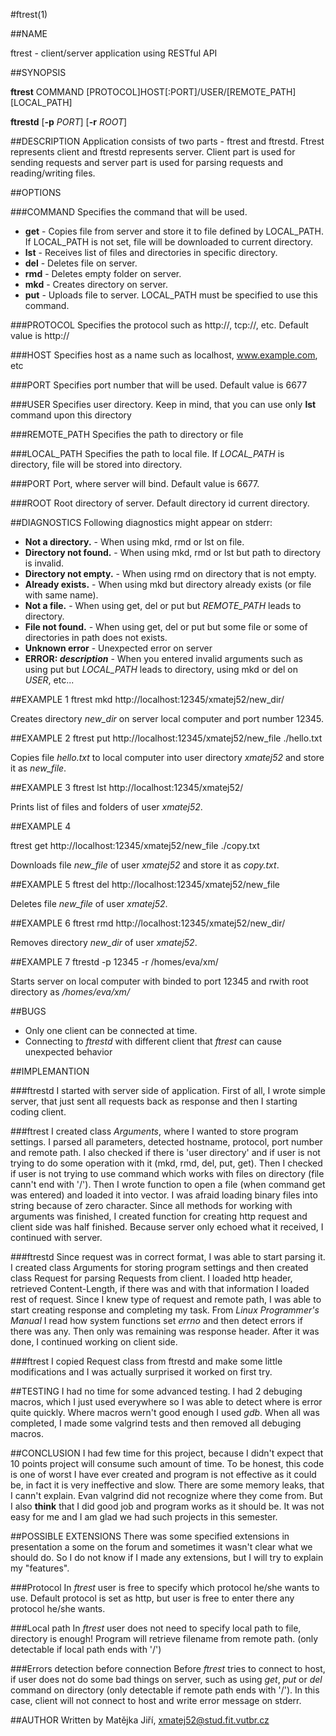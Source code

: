 #ftrest(1)

##NAME

ftrest - client/server application using RESTful API

##SYNOPSIS

**ftrest** COMMAND [PROTOCOL]HOST[:PORT]/USER/[REMOTE_PATH] [LOCAL_PATH]

**ftrestd** [**-p** *PORT*] [**-r** *ROOT*]

##DESCRIPTION
Application consists of two parts - ftrest and ftrestd. Ftrest represents
client and ftrestd represents server. Client part is used for sending requests
and server part is used for parsing requests and reading/writing files.

##OPTIONS

###COMMAND
Specifies the command that will be used.

* **get** - Copies file from server and store it to file defined by LOCAL_PATH.
            If LOCAL_PATH is not set, file will be downloaded to current
            directory.
* **lst** - Receives list of files and directories in specific directory.
* **del** - Deletes file on server.
* **rmd** - Deletes empty folder on server.
* **mkd** - Creates directory on server.
* **put** - Uploads file to server. LOCAL_PATH must be specified to
            use this command.

###PROTOCOL
Specifies the protocol such as http://, tcp://, etc. Default value is http://

###HOST
Specifies host as a name such as localhost, www.example.com, etc

###PORT
Specifies port number that will be used. Default value is 6677

###USER
Specifies user directory. Keep in mind, that you can use only **lst** command
upon this directory

###REMOTE_PATH
Specifies the path to directory or file

###LOCAL_PATH
Specifies the path to local file. If *LOCAL_PATH* is directory, file will be
stored into directory.

###PORT
Port, where server will bind. Default value is 6677.

###ROOT
Root directory of server. Default directory id current directory.

##DIAGNOSTICS
Following diagnostics might appear on stderr:

* **Not a directory.** - When using mkd, rmd or lst on file.
* **Directory not found.** - When using mkd, rmd or lst but path to directory is invalid.
* **Directory not empty.** - When using rmd on directory that is not empty.
* **Already exists.** - When using mkd but directory already exists (or file with same name).
* **Not a file.** - When using get, del or put but *REMOTE_PATH* leads to directory.
* **File not found.** - When using get, del or put but some file or some of directories in path does not exists.
* **Unknown error** - Unexpected error on server
* **ERROR: *description*** - When you entered invalid arguments such as using put but *LOCAL_PATH* leads to directory,
                             using mkd or del on *USER*, etc...

##EXAMPLE 1
ftrest mkd http://localhost:12345/xmatej52/new_dir/

Creates directory *new_dir* on server local computer and port number 12345.

##EXAMPLE 2
ftrest put http://localhost:12345/xmatej52/new_file ./hello.txt

Copies file *hello.txt* to local computer into user directory *xmatej52* and
store it as *new_file*.

##EXAMPLE 3
ftrest lst http://localhost:12345/xmatej52/

Prints list of files and folders of user *xmatej52*.

##EXAMPLE 4

ftrest get http://localhost:12345/xmatej52/new_file ./copy.txt

Downloads file *new_file* of user *xmatej52* and store it as *copy.txt*.

##EXAMPLE 5
ftrest del http://localhost:12345/xmatej52/new_file

Deletes file *new_file* of user *xmatej52*.

##EXAMPLE 6
ftrest rmd http://localhost:12345/xmatej52/new_dir/

Removes directory *new_dir* of user *xmatej52*.   

##EXAMPLE 7
ftrestd -p 12345 -r /homes/eva/xm/

Starts server on local computer with binded to port 12345 and rwith root
directory as */homes/eva/xm/*

##BUGS
* Only one client can be connected at time.
* Connecting to *ftrestd* with different client that *ftrest* can cause unexpected behavior

##IMPLEMANTION

###ftrestd
I started with server side of application. First of all, I wrote simple server,
that just sent all requests back as response and then I starting coding client.

###ftrest
I created class *Arguments*, where I wanted to store program settings. I parsed
all parameters, detected hostname, protocol, port number and remote path. I also
checked if there is 'user directory' and if user is not trying to do some operation
with it (mkd, rmd, del, put, get). Then I checked if user is not trying to use command
which works with files on directory (file cann't end with '/'). Then I wrote function
to open a file (when command get was entered) and loaded it into vector. I was afraid
loading binary files into string because of zero character. Since all methods for
working with arguments was finished, I created function for creating http request
and client side was half finished. Because server only echoed what it received, I continued
with server.

###ftrestd
Since request was in correct format, I was able to start parsing it. I created class
Arguments for storing program settings and then created class Request for parsing
Requests from client. I loaded http header, retrieved Content-Length, if there was
and with that information I loaded rest of request. Since I knew type of request
and remote path, I was able to start creating response and completing my task. From
*Linux Programmer's Manual* I read how system functions set *errno* and then detect
errors if there was any. Then only was remaining was response header. After it was done,
I continued working on client side.

###ftrest
I copied Request class from ftrestd and make some little modifications and I was
actually surprised it worked on first try.

##TESTING
I had no time for some advanced testing. I had 2 debuging macros, which I just used
everywhere so I was able to detect where is error quite quickly. Where macros
wern't good enough I used *gdb*. When all was completed, I made some valgrind tests
and then removed all debuging macros.

##CONCLUSION
I had few time for this project, because I didn't expect that 10 points project will
consume such amount of time. To be honest, this code is one of worst I have ever created
and program is not effective as it could be, in fact it is very ineffective and
slow. There are some memory leaks, that I cann't explain. Evan valgrind did not
recognize where they come from. But I also **think** that I did good job and program
works as it should be. It was not easy for me and I am glad we had such projects
in this semester.

##POSSIBLE EXTENSIONS
There was some specified extensions in presentation a some on the forum and sometimes
it wasn't clear what we should do. So I do not know if I made any extensions, but
I will try to explain my "features".

###Protocol
In *ftrest* user is free to specify which protocol he/she wants to use. Default
protocol is set as http, but user is free to enter there any protocol he/she wants.

###Local path
In *ftrest* user does not need to specify local path to file, directory is enough!
Program will retrieve filename from remote path. (only detectable if local path
ends with '/')

###Errors detection before connection
Before *ftrest* tries to connect to host, if user does not do some bad things on
server, such as using *get*, *put* or *del* command on directory (only detectable
if remote path ends with '/'). In this case, client will not connect to host and
write error message on stderr.

##AUTHOR
Written by Matějka Jiří, xmatej52@stud.fit.vutbr.cz
